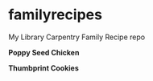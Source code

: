 # familyrecipes
My Library Carpentry Family Recipe repo

**Poppy Seed Chicken**

**Thumbprint Cookies**
